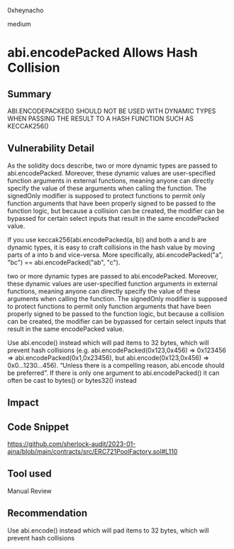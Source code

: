 0xheynacho

medium

# abi.encodePacked Allows Hash Collision

## Summary
ABI.ENCODEPACKED() SHOULD NOT BE USED WITH DYNAMIC TYPES WHEN PASSING THE RESULT TO A HASH FUNCTION SUCH AS KECCAK256()
## Vulnerability Detail
As the solidity docs describe, two or more dynamic types are passed to abi.encodePacked. Moreover, these dynamic values are user-specified function arguments in external functions, meaning anyone can directly specify the value of these arguments when calling the function. The signedOnly modifier is supposed to protect functions to permit only function arguments that have been properly signed to be passed to the function logic, but because a collision can be created, the modifier can be bypassed for certain select inputs that result in the same encodePacked value.

If you use keccak256(abi.encodePacked(a, b)) and both a and b are dynamic types, it is easy to craft collisions in the hash value by moving parts of a into b and vice-versa. More specifically, abi.encodePacked("a", "bc") == abi.encodePacked("ab", "c").

two or more dynamic types are passed to abi.encodePacked. Moreover, these dynamic values are user-specified function arguments in external functions, meaning anyone can directly specify the value of these arguments when calling the function. The signedOnly modifier is supposed to protect functions to permit only function arguments that have been properly signed to be passed to the function logic, but because a collision can be created, the modifier can be bypassed for certain select inputs that result in the same encodePacked value.

Use abi.encode() instead which will pad items to 32 bytes, which will prevent hash collisions (e.g. abi.encodePacked(0x123,0x456) => 0x123456 => abi.encodePacked(0x1,0x23456), but abi.encode(0x123,0x456) => 0x0...1230...456). “Unless there is a compelling reason, abi.encode should be preferred”. If there is only one argument to abi.encodePacked() it can often be cast to bytes() or bytes32() instead
## Impact

## Code Snippet
https://github.com/sherlock-audit/2023-01-ajna/blob/main/contracts/src/ERC721PoolFactory.sol#L110
## Tool used

Manual Review

## Recommendation
Use abi.encode() instead which will pad items to 32 bytes, which will prevent hash collisions 